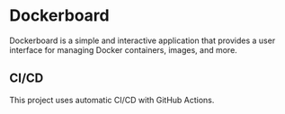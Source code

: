 # Dockerboard
Dockerboard is a simple and interactive application that provides a user interface for managing Docker containers, images, and more.

## CI/CD
This project uses automatic CI/CD with GitHub Actions.